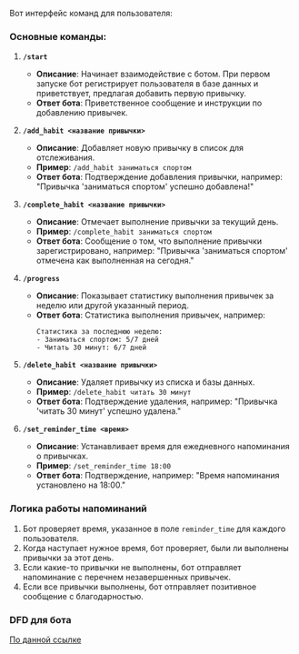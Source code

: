 Вот интерфейс команд для пользователя:

### Основные команды:

1. **`/start`**
   - **Описание**: Начинает взаимодействие с ботом. При первом запуске бот регистрирует пользователя в базе данных и приветствует, предлагая добавить первую привычку.
   - **Ответ бота**: Приветственное сообщение и инструкции по добавлению привычек.

2. **`/add_habit <название привычки>`**
   - **Описание**: Добавляет новую привычку в список для отслеживания.
   - **Пример**: `/add_habit заниматься спортом`
   - **Ответ бота**: Подтверждение добавления привычки, например: "Привычка 'заниматься спортом' успешно добавлена!"

3. **`/complete_habit <название привычки>`**
   - **Описание**: Отмечает выполнение привычки за текущий день.
   - **Пример**: `/complete_habit заниматься спортом`
   - **Ответ бота**: Сообщение о том, что выполнение привычки зарегистрировано, например: "Привычка 'заниматься спортом' отмечена как выполненная на сегодня."
   
4. **`/progress`**
   - **Описание**: Показывает статистику выполнения привычек за неделю или другой указанный период.
   - **Ответ бота**: Статистика выполнения привычек, например:
     ```
     Статистика за последнюю неделю:
     - Заниматься спортом: 5/7 дней
     - Читать 30 минут: 6/7 дней
     ```

5. **`/delete_habit <название привычки>`**
   - **Описание**: Удаляет привычку из списка и базы данных.
   - **Пример**: `/delete_habit читать 30 минут`
   - **Ответ бота**: Подтверждение удаления, например: "Привычка 'читать 30 минут' успешно удалена."


6. **`/set_reminder_time <время>`**
   - **Описание**: Устанавливает время для ежедневного напоминания о привычках.
   - **Пример**: `/set_reminder_time 18:00`
   - **Ответ бота**: Подтверждение, например: "Время напоминания установлено на 18:00."
  

### **Логика работы напоминаний**
1. Бот проверяет время, указанное в поле `reminder_time` для каждого пользователя.
2. Когда наступает нужное время, бот проверяет, были ли выполнены привычки за этот день.
3. Если какие-то привычки не выполнены, бот отправляет напоминание с перечнем незавершенных привычек.
4. Если все привычки выполнены, бот отправляет позитивное сообщение с благодарностью.

### DFD для бота

[По данной ссылке](https://boards.yandex.ru/whiteboard/?hash=13e475a4d798f81041d91d70a59ab2f9)
